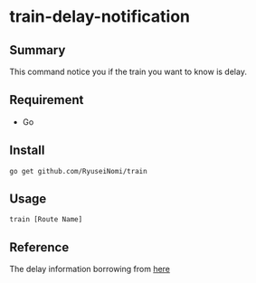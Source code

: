 # train-delay-notification



## Summary

This command notice you if the train you want to know is delay.



## Requirement

* Go

## Install

```
go get github.com/RyuseiNomi/train
```



## Usage

```
train [Route Name]
```



## Reference

The delay information borrowing from [here](<https://rti-giken.jp/fhc/api/train_tetsudo/>)

